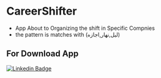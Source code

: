 # CareerShifter
- App About to  Organizing the shift in Specific Compnies
- the pattern is matches with (ليل,نهار,اجازه)
## For Download App
[![Linkedin Badge](images/img)](https://www.linkedin.com/in/youssef-maged/)
